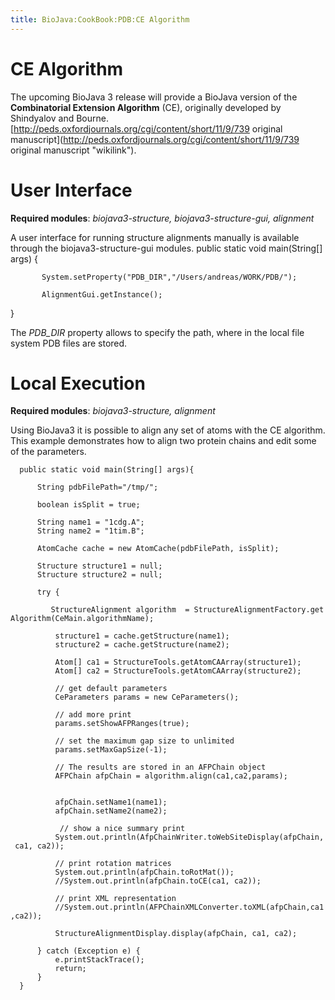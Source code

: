 ```yaml
---
title: BioJava:CookBook:PDB:CE Algorithm
---
```


CE Algorithm
============

The upcoming BioJava 3 release will provide a BioJava version of the
**Combinatorial Extension Algorithm** (CE), originally developed by
Shindyalov and Bourne.
[http://peds.oxfordjournals.org/cgi/content/short/11/9/739 original
manuscript](http://peds.oxfordjournals.org/cgi/content/short/11/9/739 original manuscript "wikilink").

User Interface
==============

**Required modules**: *biojava3-structure, biojava3-structure-gui,
alignment*

A user interface for running structure alignments manually is available
through the biojava3-structure-gui modules. <java> public static void
main(String[] args) {

`       System.setProperty("PDB_DIR","/Users/andreas/WORK/PDB/");`  
`   `  
`       AlignmentGui.getInstance();`

} </java>

The *PDB\_DIR* property allows to specify the path, where in the local
file system PDB files are stored.

Local Execution
===============

**Required modules**: *biojava3-structure, alignment*

Using BioJava3 it is possible to align any set of atoms with the CE
algorithm. This example demonstrates how to align two protein chains and
edit some of the parameters.

<java>

`  public static void main(String[] args){`  
`      `  
`      String pdbFilePath="/tmp/";`  
`      `  
`      boolean isSplit = true;`  
`           `  
`      String name1 = "1cdg.A";`  
`      String name2 = "1tim.B";`  
`      `  
`      AtomCache cache = new AtomCache(pdbFilePath, isSplit);`  
`              `  
`      Structure structure1 = null;`  
`      Structure structure2 = null;`

`      try {`

`         StructureAlignment algorithm  = StructureAlignmentFactory.getAlgorithm(CeMain.algorithmName);`  
`         `  
`          structure1 = cache.getStructure(name1);`  
`          structure2 = cache.getStructure(name2);`  
`          `  
`          Atom[] ca1 = StructureTools.getAtomCAArray(structure1);`  
`          Atom[] ca2 = StructureTools.getAtomCAArray(structure2);`  
`          `  
`          // get default parameters`  
`          CeParameters params = new CeParameters();`  
`          `  
`          // add more print`  
`          params.setShowAFPRanges(true);`  
`          `  
`          // set the maximum gap size to unlimited `  
`          params.setMaxGapSize(-1);`  
`          `  
`          // The results are stored in an AFPChain object           `  
`          AFPChain afpChain = algorithm.align(ca1,ca2,params);            `

`          afpChain.setName1(name1);`  
`          afpChain.setName2(name2);`

`           // show a nice summary print`  
`          System.out.println(AfpChainWriter.toWebSiteDisplay(afpChain, ca1, ca2));`  
`          `  
`          // print rotation matrices`  
`          System.out.println(afpChain.toRotMat());`  
`          //System.out.println(afpChain.toCE(ca1, ca2));`  
`          `  
`          // print XML representation`  
`          //System.out.println(AFPChainXMLConverter.toXML(afpChain,ca1,ca2));`  
`                       `  
`          StructureAlignmentDisplay.display(afpChain, ca1, ca2);`  
`          `  
`      } catch (Exception e) {`  
`          e.printStackTrace();`  
`          return;`  
`      }`  
`  }`

</java>
